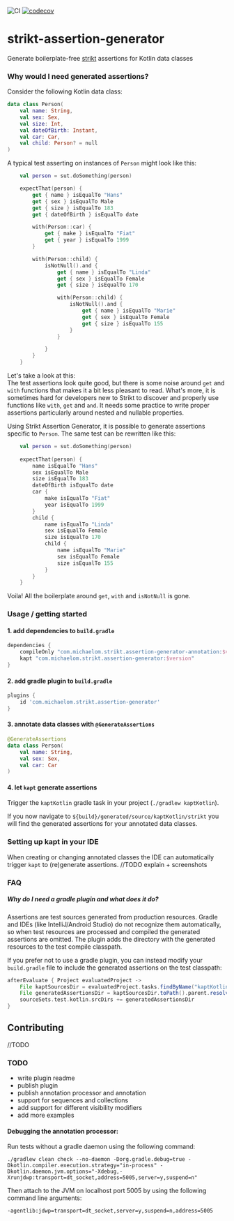 ![CI](https://github.com/michaelom/strikt-assertion-generator/workflows/CI/badge.svg?event=push)
[![codecov](https://codecov.io/gh/michaelom/strikt-assertion-generator/branch/master/graph/badge.svg)](https://codecov.io/gh/michaelom/strikt-assertion-generator)

# strikt-assertion-generator
Generate boilerplate-free [strikt](strikt.io) assertions for Kotlin data classes

### Why would I need generated assertions?
Consider the following Kotlin data class:

```kotlin
data class Person(
    val name: String,
    val sex: Sex,
    val size: Int,
    val dateOfBirth: Instant,
    val car: Car,
    val child: Person? = null
)
```

A typical test asserting on instances of `Person` might look like this:

```kotlin
    val person = sut.doSomething(person)    

    expectThat(person) {
        get { name } isEqualTo "Hans"
        get { sex } isEqualTo Male
        get { size } isEqualTo 183
        get { dateOfBirth } isEqualTo date

        with(Person::car) {
            get { make } isEqualTo "Fiat"
            get { year } isEqualTo 1999
        }

        with(Person::child) {
            isNotNull().and {
                get { name } isEqualTo "Linda"
                get { sex } isEqualTo Female
                get { size } isEqualTo 170

                with(Person::child) {
                    isNotNull().and {
                        get { name } isEqualTo "Marie"
                        get { sex } isEqualTo Female
                        get { size } isEqualTo 155
                    }
                }

            }
        }
    }
```  
Let's take a look at this:  
The test assertions look quite good, but there is some noise around `get` and `with` functions that makes it a bit less pleasant to read.
What's more, it is sometimes hard for developers new to Strikt to discover and properly use functions like `with`, `get` and `and`. 
It needs some practice to write proper assertions particularly around nested and nullable properties.

Using Strikt Assertion Generator, it is possible to generate assertions specific to `Person`. The same test can be rewritten like this:

```kotlin
    val person = sut.doSomething(person)
    
    expectThat(person) {
        name isEqualTo "Hans"
        sex isEqualTo Male
        size isEqualTo 183
        dateOfBirth isEqualTo date
        car {
            make isEqualTo "Fiat"
            year isEqualTo 1999
        }
        child {
            name isEqualTo "Linda"
            sex isEqualTo Female
            size isEqualTo 170
            child {
                name isEqualTo "Marie"
                sex isEqualTo Female
                size isEqualTo 155
            }
        }
    }
```  

Voila! All the boilerplate around `get`, `with` and `isNotNull` is gone.

### Usage / getting started
#### 1. add dependencies to `build.gradle` 
```groovy
dependencies {
    compileOnly "com.michaelom.strikt.assertion-generator-annotation:$version"
    kapt "com.michaelom.strikt.assertion-generator:$version"
}
```
#### 2. add gradle plugin to `build.gradle`
```groovy
plugins {
    id 'com.michaelom.strikt.assertion-generator'
}
```
#### 3. annotate data classes with `@GenerateAssertions` 
```kotlin
@GenerateAssertions
data class Person(
    val name: String,
    val sex: Sex,
    val car: Car
)
```
#### 4. let `kapt` generate assertions
Trigger the `kaptKotlin` gradle task in your project (`./gradlew kaptKotlin`).  

If you now navigate to `${build}/generated/source/kaptKotlin/strikt` you will find the generated assertions 
for your annotated data classes.


### Setting up kapt in your IDE
When creating or changing annotated classes the IDE can automatically trigger `kapt` to (re)generate
assertions.
//TODO explain + screenshots    


### FAQ
##### Why do I need a gradle plugin and what does it do?
Assertions are test sources generated from production resources. 
Gradle and IDEs (like IntelliJ/Android Studio) do not recognize them automatically, so when test resources are 
processed and compiled the generated assertions are omitted.
The plugin adds the directory with the generated resources to the test compile classpath.

If you prefer not to use a gradle plugin, you can instead modify your `build.gradle` file to include 
the generated assertions on the test classpath:

```groovy
afterEvaluate { Project evaluatedProject ->
    File kaptSourcesDir = evaluatedProject.tasks.findByName("kaptKotlin").kotlinSourcesDestinationDir
    File generatedAssertionsDir = kaptSourcesDir.toPath().parent.resolve("strikt").toFile()
    sourceSets.test.kotlin.srcDirs += generatedAssertionsDir
}
```


## Contributing
//TODO


### TODO
- write plugin readme
- publish plugin
- publish annotation processor and annotation
- support for sequences and collections
- add support for different visibility modifiers
- add more examples 

#### Debugging the annotation processor:

Run tests without a gradle daemon using the following command:
```shell script
./gradlew clean check --no-daemon -Dorg.gradle.debug=true -Dkotlin.compiler.execution.strategy="in-process" -Dkotlin.daemon.jvm.options="-Xdebug,-Xrunjdwp:transport=dt_socket,address=5005,server=y,suspend=n"
```

Then attach to the JVM on localhost port 5005 by using the following command line arguments:
```shell script
-agentlib:jdwp=transport=dt_socket,server=y,suspend=n,address=5005
```
